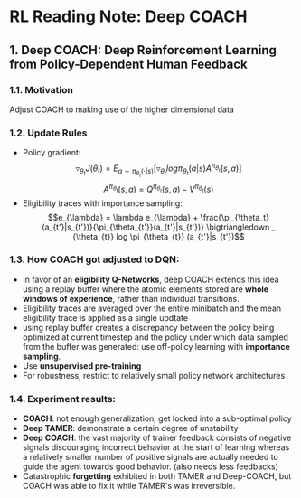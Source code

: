 # RL Reading Note: Deep COACH

## 1. Deep COACH: Deep Reinforcement Learning from Policy-Dependent Human Feedback
### 1.1. Motivation
Adjust COACH to making use of the higher dimensional data

### 1.2. Update Rules
- Policy gradient:
$$\triangledown _{\theta _t} J(\theta _t) = E _ {a \sim \pi_ {\theta_t}(\cdot |s)} [ \triangledown _{\theta_{t}} log \pi_{\theta_t} (a|s) A^{\pi_{\theta_t}} (s, a)]$$ 
$$A^{\pi_{\theta_t}} (s, a) = Q^{\pi_{\theta_t}} (s, a)  - V^{\pi_{\theta_t}} (s)$$
- Eligibility traces with importance sampling:
$$e_{\lambda} = \lambda e_{\lambda} +  \frac{\pi_{\theta_t}(a_{t'}|s_{t'})}{\pi_{\theta_{t'}}(a_{t'}|s_{t'})}  \bigtriangledown _ {\theta_{t}} log \pi_{\theta_{t}} (a_{t'}|s_{t'})$$


### 1.3. How COACH got adjusted to DQN:
- In favor of an **eligibility Q-Networks**, deep COACH extends this idea using a replay
buffer where the atomic elements stored are **whole windows of experience**, rather than individual transitions.
- Eligibility traces are averaged over the entire minibatch and the mean eligibility trace is applied as a single updtate
- using replay buffer creates a discrepancy between the policy being optimized at current timestep and the policy under which data sampled from the buffer was generated: use off-policy learning with **importance sampling**.
- Use **unsupervised pre-training**
- For robustness, restrict to relatively small policy network architectures

### 1.4. Experiment results:
- **COACH**: not enough generalization; get locked into a sub-optimal policy
- **Deep TAMER**: demonstrate a certain degree of unstability
- **Deep COACH**: the vast majority of trainer feedback consists of negative signals discouraging incorrect behavior at the start of learning whereas a relatively smaller number of positive signals are actually needed to guide the agent towards good behavior. (also needs less feedbacks)
- Catastrophic **forgetting** exhibited in both TAMER and Deep-COACH, but COACH was able to fix it while TAMER's was irreversible.
